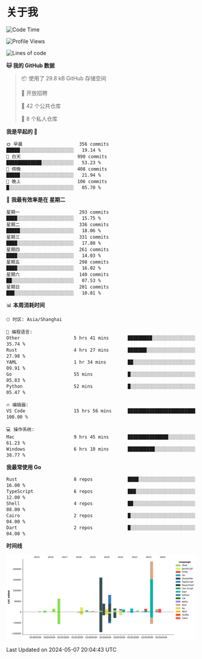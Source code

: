 # 关于我

<!--START_SECTION:waka-->
![Code Time](http://img.shields.io/badge/Code%20Time-2%2C686%20hrs%2030%20mins-blue)

![Profile Views](http://img.shields.io/badge/%E4%B8%AA%E4%BA%BA%E8%B5%84%E6%96%99%E8%A7%82%E7%9C%8B%E6%AC%A1%E6%95%B0-17-blue)

![Lines of code](https://img.shields.io/badge/%E4%BB%8E%E3%80%8CHello%20World%E3%80%8D%E8%B5%B7%E6%88%91%E5%B7%B2%E7%BB%8F%E5%86%99%E4%BA%86-745.3%20thousand%20%E8%A1%8C%E4%BB%A3%E7%A0%81-blue)

**🐱 我的 GitHub 数据** 

> 📦  使用了 29.8 kB GitHub 存储空间 
 > 
> 💼 开放招聘
 > 
> 📜 42 个公共仓库 
 > 
> 🔑 8 个私人仓库 
 > 
**我是早起的 🐤** 

```text
🌞 早晨                     356 commits         █████░░░░░░░░░░░░░░░░░░░░   19.14 % 
🌆 白天                     990 commits         █████████████░░░░░░░░░░░░   53.23 % 
🌃 傍晚                     408 commits         █████░░░░░░░░░░░░░░░░░░░░   21.94 % 
🌙 晚上                     106 commits         █░░░░░░░░░░░░░░░░░░░░░░░░   05.70 % 
```
📅 **我最有效率是在 星期二** 

```text
星期一                      293 commits         ████░░░░░░░░░░░░░░░░░░░░░   15.75 % 
星期二                      336 commits         █████░░░░░░░░░░░░░░░░░░░░   18.06 % 
星期三                      331 commits         ████░░░░░░░░░░░░░░░░░░░░░   17.80 % 
星期四                      261 commits         ████░░░░░░░░░░░░░░░░░░░░░   14.03 % 
星期五                      298 commits         ████░░░░░░░░░░░░░░░░░░░░░   16.02 % 
星期六                      140 commits         ██░░░░░░░░░░░░░░░░░░░░░░░   07.53 % 
星期日                      201 commits         ███░░░░░░░░░░░░░░░░░░░░░░   10.81 % 
```


📊 **本周消耗时间** 

```text
🕑︎ 时区: Asia/Shanghai

💬 编程语言: 
Other                    5 hrs 41 mins       █████████░░░░░░░░░░░░░░░░   35.74 % 
Rust                     4 hrs 27 mins       ███████░░░░░░░░░░░░░░░░░░   27.98 % 
YAML                     1 hr 34 mins        ██░░░░░░░░░░░░░░░░░░░░░░░   09.91 % 
Go                       55 mins             █░░░░░░░░░░░░░░░░░░░░░░░░   05.83 % 
Python                   52 mins             █░░░░░░░░░░░░░░░░░░░░░░░░   05.47 % 

🔥 编辑器: 
VS Code                  15 hrs 56 mins      █████████████████████████   100.00 % 

💻 操作系统: 
Mac                      9 hrs 45 mins       ███████████████░░░░░░░░░░   61.23 % 
Windows                  6 hrs 10 mins       ██████████░░░░░░░░░░░░░░░   38.77 % 
```

**我最常使用 Go** 

```text
Rust                     8 repos             ████░░░░░░░░░░░░░░░░░░░░░   16.00 % 
TypeScript               6 repos             ███░░░░░░░░░░░░░░░░░░░░░░   12.00 % 
Shell                    4 repos             ██░░░░░░░░░░░░░░░░░░░░░░░   08.00 % 
Cairo                    2 repos             █░░░░░░░░░░░░░░░░░░░░░░░░   04.00 % 
Dart                     2 repos             █░░░░░░░░░░░░░░░░░░░░░░░░   04.00 % 
```



**时间线**

![Lines of Code chart](https://raw.githubusercontent.com/catusax/catusax/master/assets/bar_graph.png)


 Last Updated on 2024-05-07 20:04:43 UTC
<!--END_SECTION:waka-->
